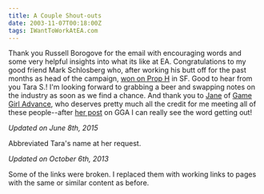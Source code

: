 ```yaml
---
title: A Couple Shout-outs
date: 2003-11-07T00:18:00Z
tags: IWantToWorkAtEA.com
---
```

Thank you Russell Borogove for the email with encouraging words and some very helpful insights into what its like at EA. Congratulations to my good friend Mark Schlosberg who, after working his butt off for the past months as head of the campaign, [won on Prop H][1] in SF. Good to hear from you Tara S.! I'm looking forward to grabbing a beer and swapping notes on the industry as soon as we find a chance. And thank you to [Jane][2] of [Game Girl Advance][3], who deserves pretty much all the credit for me meeting all of these people--after [her post][4] on GGA I can really see the word getting out!

*Updated on June 8th, 2015*

Abbreviated Tara's name at her request.

*Updated on October 6th, 2013*

Some of the links were broken. I replaced them with working links to pages with the same or similar content as before.

 [1]: http://www.smartvoter.org/2003/11/04/ca/sf/meas/H/
 [2]: http://profile.typepad.com/gamegirladvance
 [3]: http://www.gamegirladvance.com/
 [4]: http://www.gamegirladvance.com/2003/11/direct-marketing.html
